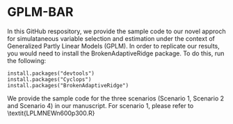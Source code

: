 # GPLM-BAR

In this GitHub respository, we provide the sample code to our novel approch for simulataneous variable selection and estimation under the context of Generalized Partly Linear Models (GPLM). In order to replicate our results, you would need to install the BrokenAdaptiveRidge package. To do this, run the following:

```{R}
install.packages("devtools")
install.packages("Cyclops")
install.packages("BrokenAdaptiveRidge")
```

We provide the sample code for the three scenarios (Scenario 1, Scenario 2 and Scenario 4) in our manuscript. For scenario 1, please refer to \textit{LPLMNEWn600p300.R}
